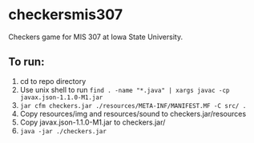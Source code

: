 # checkersmis307

Checkers game for MIS 307 at Iowa State University.

## To run:
1. cd to repo directory
2. Use unix shell to run `find . -name "*.java" | xargs javac -cp javax.json-1.1.0-M1.jar`
3. `jar cfm checkers.jar ./resources/META-INF/MANIFEST.MF -C src/ .`
4. Copy resources/img and resources/sound to checkers.jar/resources
5. Copy javax.json-1.1.0-M1.jar to checkers.jar/
6. `java -jar ./checkers.jar`
